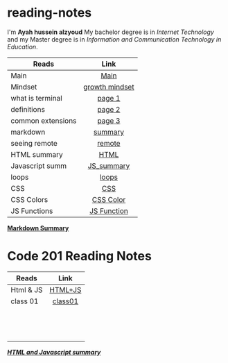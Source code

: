 # reading-notes

I'm **Ayah hussein alzyoud**
My bachelor degree is in _Internet Technology_ and my Master degree is in _Information and Communication Technology in Education_.

| **Reads**         |                                **Link**                                |
| ----------------- | :--------------------------------------------------------------------: |
| Main              |         [Main](https://ayah-hussein.github.io/reading-notes/)          |
| Mindset           | [growth mindset](https://ayah-hussein.github.io/reading-notes/mindset) |
| what is terminal  |    [page 1](https://ayah-hussein.github.io/reading-notes/terminal)     |
| definitions       |   [page 2](https://ayah-hussein.github.io/reading-notes/definitions)   |
| common extensions |     [page 3](https://ayah-hussein.github.io/reading-notes/common)      |
| markdown          |                    [summary](summary%20of%20md.md)                     |
| seeing remote     |                      [remote](seeing%20remote.md)                      |
| HTML summary      |                         [HTML](html%20summ.md)                         |
| Javascript summ   |                      [JS_summary](js_summary.md)                       |
| loops             |                         [loops](loops_summ.md)                         |
| CSS               |                             [CSS](css.md)                              |
| CSS Colors        |                       [CSS Color](css_colors.md)                       |
| JS Functions      |                       [JS Function](js_function)                       |

**[Markdown Summary](summary%20of%20md.md)**

# Code 201 Reading Notes

| **Reads** |        **Link**         |
| --------- | :---------------------: |
| Html & JS | [HTML+JS](class-02.md)  |
| class 01  | [class01](class01.html) |
|           |                         |
|           |                         |
|           |                         |
|           |                         |
|           |                         |
|           |                         |
|           |                         |
|           |                         |
|           |                         |
|           |                         |
|           |                         |
|           |                         |
|           |                         |

[**_HTML and Javascript summary_**](class-01.md)
